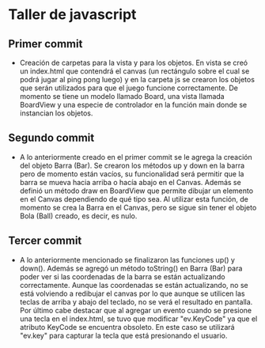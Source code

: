 # Taller de javascript
## Primer commit
- Creación de carpetas para la vista y para los objetos. En vista se creó un index.html que contendrá el canvas (un rectángulo sobre el 
cual se podrá jugar al ping pong luego) y en la carpeta js se crearon los objetos que serán utilizados para que el juego funcione
correctamente. De momento se tiene un modelo llamado Board, una vista llamada BoardView y una especie de controlador en la función main donde se instancian los objetos.

## Segundo commit
- A lo anteriormente creado en el primer commit se le agrega la creación del objeto Barra (Bar). Se crearon los métodos up y down en la barra pero de momento están vacíos,
su funcionalidad será permitir que la barra se mueva hacia arriba o hacía abajo en el Canvas. Además se definió un método draw en BoardView que permite dibujar un elemento
en el Canvas dependiendo de qué tipo sea. Al utilizar esta función, de momento se crea la Barra en el Canvas, pero se sigue sin tener el objeto Bola (Ball) creado, es decir,
es nulo.

## Tercer commit
- A lo anteriormente mencionado se finalizaron las funciones up() y down(). Además se agregó un método toString() en Barra (Bar) para poder ver si las coordenadas de la barra
se están actualizando correctamente. Aunque las coordenadas se están actualizando, no se está volviendo a redibujar el canvas por lo que aunque se utilicen
las teclas de arriba y abajo del teclado, no se verá el resultado en pantalla.
Por último cabe destacar que al agregar un evento cuando se presione una tecla en el index.html, se tuvo que modificar "ev.KeyCode" ya que el atributo KeyCode se encuentra obsoleto. 
En este caso se utilizará "ev.key" para capturar la tecla que está presionando el usuario.